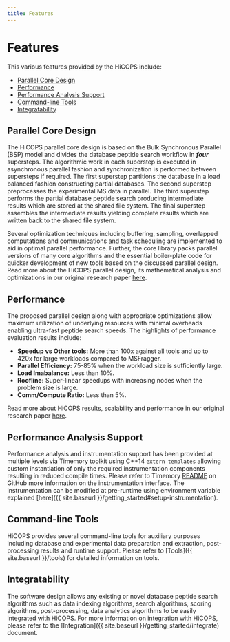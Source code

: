 ```yaml
---
title: Features
---
```


# Features

This various features provided by the HiCOPS include:

<!-- TOC -->

- [Parallel Core Design](#parallel-core-design)
- [Performance](#performance)
- [Performance Analysis Support](#performance-analysis-support)
- [Command-line Tools](#command-line-tools)
- [Integratability](#integratability)

<!-- /TOC -->

## Parallel Core Design
The HiCOPS parallel core design is based on the Bulk Synchronous Parallel (BSP) model and divides the database peptide search workflow in ***four*** supersteps. The algorithmic work in each superstep is executed in asynchronous parallel fashion and synchronization is performed between supersteps if required. The first superstep partitions the database in a load balanced fashion constructing partial databases. The second superstep preprocesses the experimental MS data in parallel. The third superstep performs the partial database peptide search producing intermediate results which are stored at the shared file system. The final superstep assembles the intermediate results yielding complete results which are written back to the shared file system. 

Several optimization techniques including buffering, sampling, overlapped computations and communications and task scheduling are implemented to aid in optimal parallel performance. Further, the core library packs parallel versions of many core algorithms and the essential boiler-plate code for quicker development of new tools based on the discussed parallel design. Read more about the HiCOPS parallel design, its mathematical analysis and optimizations in our original research paper [here]().

## Performance
The proposed parallel design along with appropriate optimizations allow maximum utilization of underlying resources with minimal overheads enabling ultra-fast peptide search speeds. The highlights of performance evaluation results include:

* **Speedup vs Other tools:** More than 100x against all tools and up to 420x for large workloads compared to MSFragger.      
* **Parallel Efficiency:** 75-85% when the workload size is sufficiently large.     
* **Load Imabalance:** Less than 10%.    
* **Roofline:** Super-linear speedups with increasing nodes when the problem size is large.    
* **Comm/Compute Ratio:** Less than 5%.      

Read more about HiCOPS results, scalability and performance in our original research paper [here]().

## Performance Analysis Support
Performance analysis and instrumentation support has been provided at multiple levels via Timemory toolkit using C++14 `extern templates` allowing custom instantiation of only the required instrumentation components resulting in reduced compile times. Please refer to Timemory [README](https://github.com/NERSC/timemory#c-template-interface) on GitHub more information on the instrumentation interface. The instrumentation can be modified at pre-runtime using environment variable explained [here]({{ site.baseurl }}/getting_started#setup-instrumentation).

## Command-line Tools
HiCOPS provides several command-line tools for auxiliary purposes including database and experimental data preparation and extraction, post-processing results and runtime support. Please refer to [Tools]({{ site.baseurl }}/tools) for detailed information on tools.

## Integratability
The software design allows any existing or novel database peptide search algorithms such as data indexing algorithms, search algorithms, scoring algorithms, post-processing, data analytics algorithms to be easily integrated with HiCOPS. For more information on integration with HiCOPS, please refer to the [Integration]({{ site.baseurl }}/getting_started/integrate) document.